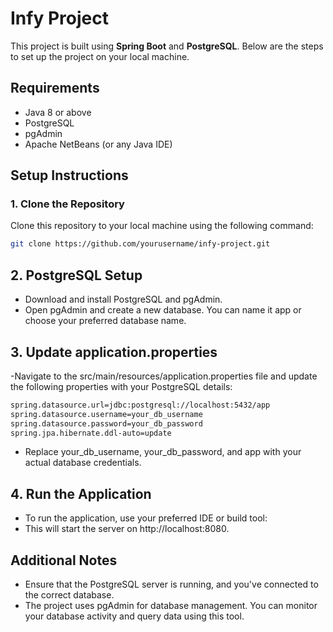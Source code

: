 # Infy Project

This project is built using **Spring Boot** and **PostgreSQL**. Below are the steps to set up the project on your local machine.

## Requirements
- Java 8 or above
- PostgreSQL
- pgAdmin
- Apache NetBeans (or any Java IDE)

## Setup Instructions

### 1. Clone the Repository

Clone this repository to your local machine using the following command:

```bash
git clone https://github.com/yourusername/infy-project.git
```
## 2. PostgreSQL Setup
- Download and install PostgreSQL and pgAdmin.
- Open pgAdmin and create a new database. You can name it app or choose your preferred database name.
## 3. Update application.properties
-Navigate to the src/main/resources/application.properties file and update the following properties with your PostgreSQL details:
```bash
spring.datasource.url=jdbc:postgresql://localhost:5432/app
spring.datasource.username=your_db_username
spring.datasource.password=your_db_password
spring.jpa.hibernate.ddl-auto=update
```
- Replace your_db_username, your_db_password, and app with your actual database credentials.
## 4. Run the Application
- To run the application, use your preferred IDE or build tool:
 - This will start the server on http://localhost:8080.
## Additional Notes
- Ensure that the PostgreSQL server is running, and you've connected to the correct database.
- The project uses pgAdmin for database management. You can monitor your database activity and query data using this tool.
